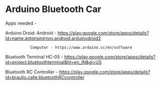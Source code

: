 # Arduino Bluetooth Car

Apps needed - 

Arduino Droid: Android - https://play.google.com/store/apps/details?id=name.antonsmirnov.android.arduinodroid2

               Computer - https://www.arduino.cc/en/software
               
Bluetooth Terminal HC-05 - https://play.google.com/store/apps/details?id=project.bluetoothterminal&hl=en_IN&gl=US

Bluetooth RC Controller - https://play.google.com/store/apps/details?id=braulio.calle.bluetoothRCcontroller
